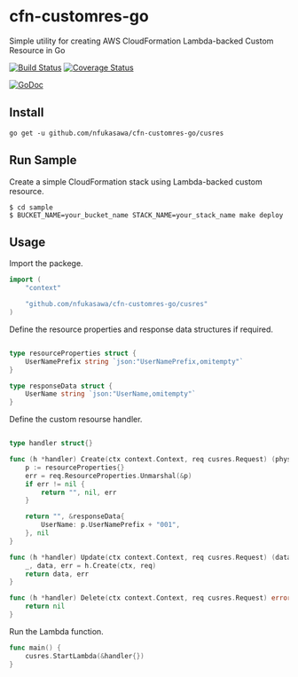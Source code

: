# cfn-customres-go

Simple utility for creating AWS CloudFormation Lambda-backed Custom Resource in Go

[![Build Status](https://travis-ci.org/nfukasawa/cfn-customres-go.svg?branch=master)](https://travis-ci.org/nfukasawa/cfn-customres-go)
[![Coverage Status](https://coveralls.io/repos/github/nfukasawa/cfn-customres-go/badge.svg?branch=master)](https://coveralls.io/github/nfukasawa/cfn-customres-go?branch=master)

[![GoDoc](https://godoc.org/github.com/nfukasawa/cfn-customres-go/cusres?status.svg)](https://godoc.org/github.com/nfukasawa/cfn-customres-go/cusres)


## Install
```
go get -u github.com/nfukasawa/cfn-customres-go/cusres
```
## Run Sample
Create a simple CloudFormation stack using Lambda-backed custom resource.
```shell
$ cd sample
$ BUCKET_NAME=your_bucket_name STACK_NAME=your_stack_name make deploy
```

## Usage

Import the packege.
```go
import (
	"context"

	"github.com/nfukasawa/cfn-customres-go/cusres"
)
```

Define the resource properties and response data structures if required.
```go

type resourceProperties struct {
	UserNamePrefix string `json:"UserNamePrefix,omitempty"`
}

type responseData struct {
	UserName string `json:"UserName,omitempty"`
}
```

Define the custom resourse handler.
```go

type handler struct{}

func (h *handler) Create(ctx context.Context, req cusres.Request) (physicalResourceID string, data interface{}, err error) {
	p := resourceProperties{}
	err = req.ResourceProperties.Unmarshal(&p)
	if err != nil {
		return "", nil, err
	}

	return "", &responseData{
		UserName: p.UserNamePrefix + "001",
	}, nil
}

func (h *handler) Update(ctx context.Context, req cusres.Request) (data interface{}, err error) {
	_, data, err = h.Create(ctx, req)
	return data, err
}

func (h *handler) Delete(ctx context.Context, req cusres.Request) error {
	return nil
}

```

Run the Lambda function.
```go
func main() {
	cusres.StartLambda(&handler{})
}
```
